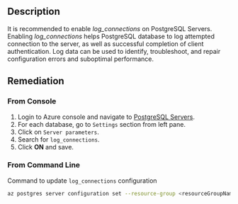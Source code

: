 ## Description

It is recommended to enable *log_connections* on PostgreSQL Servers. Enabling *log_connections* helps PostgreSQL database to log attempted connection to the server, as well as successful completion of client authentication. Log data can be used to identify, troubleshoot, and repair configuration errors and suboptimal performance.

## Remediation

### From Console

1. Login to Azure console and navigate to [PostgreSQL Servers](https://portal.azure.com/#create/Microsoft.PostgreSQLServer).
2. For each database, go to `Settings` section from left pane.
3. Click on `Server parameters`.
4. Search for `log_connections`.
5. Click **ON** and save.

### From Command Line

Command to update `log_connections` configuration

```bash
az postgres server configuration set --resource-group <resourceGroupName> --server-name <serverName> --name log_connections --value on
```
